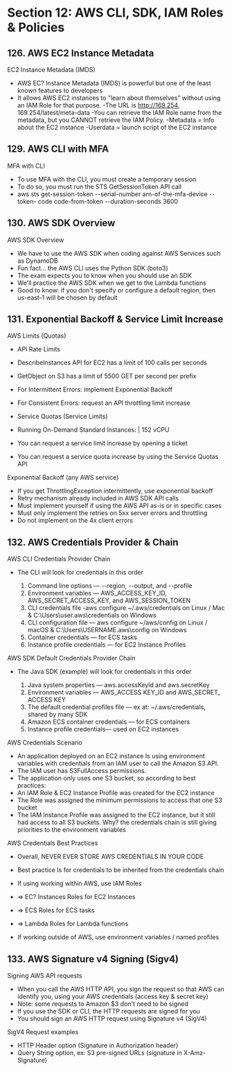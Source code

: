 # Section 12: AWS CLI, SDK, IAM Roles & Policies

## 126. AWS EC2 Instance Metadata

EC2 Instance Metadata (IMDS)

- AWS EC? Instance Metadata (IMDS) is powerful but one of the least known
features to developers
- It allows AWS EC2 instances to "learn about themselves” without using an
IAM Role for that purpose.
-The URL is http://169.254, 169.254/latest/meta-data
-You can retrieve the IAM Role name from the metadata, but you CANNOT
retrieve the IAM Policy.
-Metadata = Info about the EC2 instance
-Userdata = launch script of the EC2 instance

## 129. AWS CLI with MFA

MFA with CLI

- To use MFA with the CLI, you must create a temporary session
- To do so, you must run the STS GetSessionToken API call
- aws sts get-session-token --serial-number arn-of-the-mfa-device --token- code code-from-token --duration-seconds 3600

## 130. AWS SDK Overview

AWS SDK Overview

- We have to use the AWS SDK when coding against AWS Services such
as DynamoDB
- Fun fact... the AWS CLI uses the Python SDK (boto3)
- The exam expects you to know when you should use an SDK
- We'll practice the AWS SDK when we get to the Lambda functions
- Good to know: if you don't specify or configure a default region, then
us-east-1 will be chosen by default

## 131. Exponential Backoff & Service Limit Increase

AWS Limits (Quotas)

- API Rate Limits
 - Describelnstances API for EC2 has a limit of 100 calls per seconds
 - GetObject on S3 has a limit of 5500 GET per second per prefix
 - For Intermittent Errors: implement Exponential Backoff
 - For Consistent Errors: request an API throttling limit increase

- Service Quotas (Service Limits)
 - Running On-Demand Standard Instances: | 152 vCPU
 - You can request a service limit increase by opening a ticket
 - You can request a service quota increase by using the Service Quotas API

Exponential Backoff (any AWS service)

- If you get ThrottlingException intermittently, use exponential backoff
- Retry mechanism already included in AWS SDK API calls
- Must implement yourself if using the AWS API as-is or in specific cases
 - Must only implement the retries on 5xx server errors and throttling
 - Do not implement on the 4x client errors

## 132. AWS Credentials Provider & Chain

AWS CLI Credentials Provider Chain

- The CLI will look for credentials in this order

    1. Command line options — --region, --output, and --profile
    2. Environment variables — AWS_ACCESS_KEY_ID, AWS_SECRET_ACCESS_KEY, and AWS_SESSION_TOKEN
    3. CLI credentials file -aws configure
        ~/.aws/credentials on Linux / Mac & C:\Users\user\.aws\credentials on Windows
    4. CLI configuration file — aws configure
        ~/aws/config on Linux / macOS & C:\Users\USERNAME\.aws\config on Windows
    5. Container credentials — for ECS tasks
    6. Instance profile credentials — for EC2 Instance Profiles

AWS SDK Default Credentials Provider Chain

- The Java SDK (example) will look for credentials in this order

    1. Java system properties — aws.accessKeyld and aws.secretKey
    2. Environment variables —
    AWS_ACCESS KEY_ID and AWS_SECRET_ ACCESS KEY
    3. The default credential profiles file — ex at: ~/.aws/credentials, shared by many SDK
    4. Amazon ECS container credentials — for ECS containers
    5. Instance profile credentials— used on EC2 instances

AWS Credentials Scenario

- An application deployed on an EC2 instance Is using environment variables with credentials from an IAM user to call the Amazon S3 API.
- The IAM user has S3FullAccess permissions.
- The application only uses one S3 bucket, so according to best practices:
 - An IAM Role & EC2 Instance Profile was created for the EC2 instance
 - The Role was assigned the minimum permissions to access that one S3 bucket
- The IAM Instance Profile was assigned to the EC2 instance, but it still had access to all S3 buckets. Why? the credentials chain is still giving priorities to the environment variables

AWS Credentials Best Practices

- Overall, NEVER EVER STORE AWS CREDENTIALS IN YOUR CODE
- Best practice Is for credentials to be inherited from the credentials chain

- If using working within AWS, use IAM Roles
 - => EC? Instances Roles for EC2 Instances
 - => ECS Roles for ECS tasks
 - => Lambda Roles for Lambda functions

- If working outside of AWS, use environment variables / named profiles

## 133. AWS Signature v4 Signing (Sigv4)

Signing AWS API requests

- When you call the AWS HTTP API, you sign the request so that AWS can identify you, using your AWS credentials (access key & secret key)
- Note: some requests to Amazon $3 don't need to be signed
- If you use the SDK or CLI, the HTTP requests are signed for you
- You should sign an AWS HTTP request using Signature v4 (SigV4)

SigV4 Request examples

- HTTP Header option (Signature in Authorization header)
- Query String option, ex: S3 pre-signed URLs (signature in X-Amz-Signature)